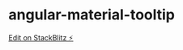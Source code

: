# angular-material-tooltip

[Edit on StackBlitz ⚡️](https://stackblitz.com/edit/angular-material-tooltip-edupala-com-dgfpfj)